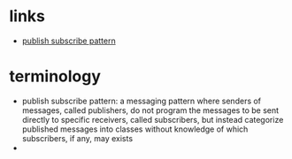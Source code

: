 # links
  - [publish subscribe pattern](https://en.wikipedia.org/wiki/Publish%E2%80%93subscribe_pattern)


# terminology
  - publish subscribe pattern: a messaging pattern where senders of messages, called publishers, do not program the messages to be sent directly to specific receivers, called subscribers, but instead categorize published messages into classes without knowledge of which subscribers, if any, may exists
  - 

